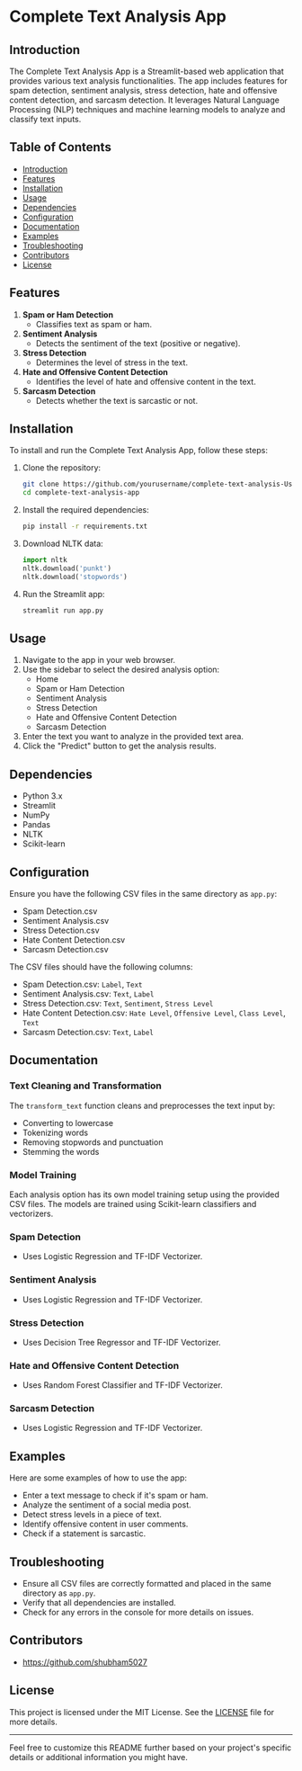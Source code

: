 # Complete Text Analysis App

## Introduction

The Complete Text Analysis App is a Streamlit-based web application that provides various text analysis functionalities. The app includes features for spam detection, sentiment analysis, stress detection, hate and offensive content detection, and sarcasm detection. It leverages Natural Language Processing (NLP) techniques and machine learning models to analyze and classify text inputs.

## Table of Contents

- [Introduction](#introduction)
- [Features](#features)
- [Installation](#installation)
- [Usage](#usage)
- [Dependencies](#dependencies)
- [Configuration](#configuration)
- [Documentation](#documentation)
- [Examples](#examples)
- [Troubleshooting](#troubleshooting)
- [Contributors](#contributors)
- [License](#license)

## Features

1. **Spam or Ham Detection**
   - Classifies text as spam or ham.
2. **Sentiment Analysis**
   - Detects the sentiment of the text (positive or negative).
3. **Stress Detection**
   - Determines the level of stress in the text.
4. **Hate and Offensive Content Detection**
   - Identifies the level of hate and offensive content in the text.
5. **Sarcasm Detection**
   - Detects whether the text is sarcastic or not.

## Installation

To install and run the Complete Text Analysis App, follow these steps:

1. Clone the repository:
   ```bash
   git clone https://github.com/yourusername/complete-text-analysis-Using-Natural-Language-Processing.git
   cd complete-text-analysis-app
   ```

2. Install the required dependencies:
   ```bash
   pip install -r requirements.txt
   ```

3. Download NLTK data:
   ```python
   import nltk
   nltk.download('punkt')
   nltk.download('stopwords')
   ```

4. Run the Streamlit app:
   ```bash
   streamlit run app.py
   ```

## Usage

1. Navigate to the app in your web browser.
2. Use the sidebar to select the desired analysis option:
   - Home
   - Spam or Ham Detection
   - Sentiment Analysis
   - Stress Detection
   - Hate and Offensive Content Detection
   - Sarcasm Detection
3. Enter the text you want to analyze in the provided text area.
4. Click the "Predict" button to get the analysis results.

## Dependencies

- Python 3.x
- Streamlit
- NumPy
- Pandas
- NLTK
- Scikit-learn

## Configuration

Ensure you have the following CSV files in the same directory as `app.py`:

- Spam Detection.csv
- Sentiment Analysis.csv
- Stress Detection.csv
- Hate Content Detection.csv
- Sarcasm Detection.csv

The CSV files should have the following columns:
- Spam Detection.csv: `Label`, `Text`
- Sentiment Analysis.csv: `Text`, `Label`
- Stress Detection.csv: `Text`, `Sentiment`, `Stress Level`
- Hate Content Detection.csv: `Hate Level`, `Offensive Level`, `Class Level`, `Text`
- Sarcasm Detection.csv: `Text`, `Label`

## Documentation

### Text Cleaning and Transformation

The `transform_text` function cleans and preprocesses the text input by:
- Converting to lowercase
- Tokenizing words
- Removing stopwords and punctuation
- Stemming the words

### Model Training

Each analysis option has its own model training setup using the provided CSV files. The models are trained using Scikit-learn classifiers and vectorizers.

### Spam Detection
- Uses Logistic Regression and TF-IDF Vectorizer.

### Sentiment Analysis
- Uses Logistic Regression and TF-IDF Vectorizer.

### Stress Detection
- Uses Decision Tree Regressor and TF-IDF Vectorizer.

### Hate and Offensive Content Detection
- Uses Random Forest Classifier and TF-IDF Vectorizer.

### Sarcasm Detection
- Uses Logistic Regression and TF-IDF Vectorizer.

## Examples

Here are some examples of how to use the app:

- Enter a text message to check if it's spam or ham.
- Analyze the sentiment of a social media post.
- Detect stress levels in a piece of text.
- Identify offensive content in user comments.
- Check if a statement is sarcastic.

## Troubleshooting

- Ensure all CSV files are correctly formatted and placed in the same directory as `app.py`.
- Verify that all dependencies are installed.
- Check for any errors in the console for more details on issues.

## Contributors

- https://github.com/shubham5027

## License

This project is licensed under the MIT License. See the [LICENSE](LICENSE) file for more details.

---

Feel free to customize this README further based on your project's specific details or additional information you might have.
